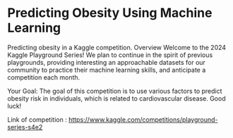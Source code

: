 # Predicting Obesity Using Machine Learning
Predicting obesity in a Kaggle competition.
Overview
Welcome to the 2024 Kaggle Playground Series! We plan to continue in the spirit of previous playgrounds, providing interesting an approachable datasets for our community to practice their machine learning skills, and anticipate a competition each month.

Your Goal: The goal of this competition is to use various factors to predict obesity risk in individuals, which is related to cardiovascular disease. Good luck!


Link of competition : https://www.kaggle.com/competitions/playground-series-s4e2
